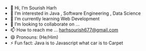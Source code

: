 - 👋 Hi, I’m Sourish Harh
- 👀 I’m interested in Java , Software Engineering , Data Science
- 🌱 I’m currently learning  Web Development
- 💞️ I’m looking to collaborate on ...
- 📫 How to reach me ... harhsourish677@gmail.com
- 😄 Pronouns: (He/Him)
- ⚡ Fun fact:  Java is to Javascript what car is to Carpet

<!---
Sourishharh/Sourishharh is a ✨ special ✨ repository because its `README.md` (this file) appears on your GitHub profile.
You can click the Preview link to take a look at your changes.
--->
